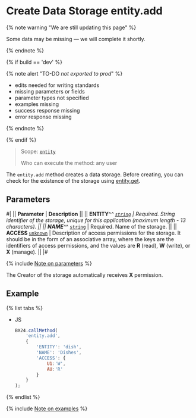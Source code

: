 # Create Data Storage entity.add

{% note warning "We are still updating this page" %}

Some data may be missing — we will complete it shortly.

{% endnote %}

{% if build == 'dev' %}

{% note alert "TO-DO _not exported to prod_" %}

- edits needed for writing standards
- missing parameters or fields
- parameter types not specified
- examples missing
- success response missing
- error response missing

{% endnote %}

{% endif %}

> Scope: [`entity`](../../scopes/permissions.md)
>
> Who can execute the method: any user

The `entity.add` method creates a data storage. Before creating, you can check for the existence of the storage using [entity.get](./entity-get.md).

## Parameters

#|
|| **Parameter** | **Description** ||
|| **ENTITY**^*^
[`string`](../../data-types.md) | Required. String identifier of the storage, unique for this application (maximum length - 13 characters). ||
|| **NAME**^*^
[`string`](../../data-types.md) | Required. Name of the storage. ||
|| **ACCESS**
[`unknown`](../../data-types.md) | Description of access permissions for the storage. 
It should be in the form of an associative array, where the keys are the identifiers of access permissions, and the values are **R** (read), **W** (write), or **X** (manage). ||
|#

{% include [Note on parameters](../../../_includes/required.md) %}

The Creator of the storage automatically receives **X** permission.

## Example

{% list tabs %}

- JS

    ```javascript
    BX24.callMethod(
        'entity.add',
        {
            'ENTITY': 'dish',
            'NAME': 'Dishes',
            'ACCESS': {
                U1:'W',
                AU:'R'
            }
        }
    );
    ```

{% endlist %}

{% include [Note on examples](../../../_includes/examples.md) %}